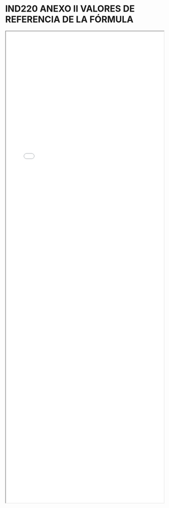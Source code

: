 
# IND220 ANEXO II VALORES DE REFERENCIA DE LA FÓRMULA

<iframe src="../IND220 ANEXO II VALORES DE REFERENCIA DE LA FÓRMULA.pdf" width="100%" height="1500px"></iframe>

